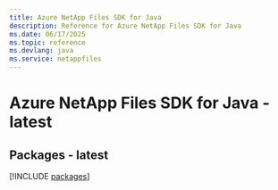 ```yaml
---
title: Azure NetApp Files SDK for Java
description: Reference for Azure NetApp Files SDK for Java
ms.date: 06/17/2025
ms.topic: reference
ms.devlang: java
ms.service: netappfiles
---
```

# Azure NetApp Files SDK for Java - latest
## Packages - latest
[!INCLUDE [packages](netapp-files-index.md)]